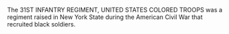 The 31ST INFANTRY REGIMENT, UNITED STATES COLORED TROOPS was a regiment raised in New York State during the American Civil War that recruited black soldiers.
